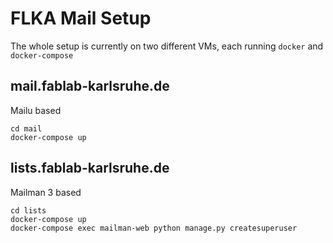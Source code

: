 # FLKA Mail Setup

The whole setup is currently on two different VMs, each running `docker` and `docker-compose`

## mail.fablab-karlsruhe.de

Mailu based

```shell
cd mail
docker-compose up
```

## lists.fablab-karlsruhe.de

Mailman 3 based

```shell
cd lists
docker-compose up
docker-compose exec mailman-web python manage.py createsuperuser
```
